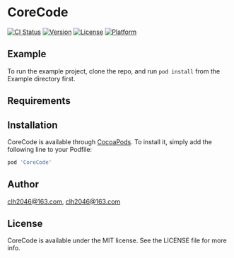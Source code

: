 # CoreCode

[![CI Status](https://img.shields.io/travis/clh2046@163.com/CoreCode.svg?style=flat)](https://travis-ci.org/clh2046@163.com/CoreCode)
[![Version](https://img.shields.io/cocoapods/v/CoreCode.svg?style=flat)](https://cocoapods.org/pods/CoreCode)
[![License](https://img.shields.io/cocoapods/l/CoreCode.svg?style=flat)](https://cocoapods.org/pods/CoreCode)
[![Platform](https://img.shields.io/cocoapods/p/CoreCode.svg?style=flat)](https://cocoapods.org/pods/CoreCode)

## Example

To run the example project, clone the repo, and run `pod install` from the Example directory first.

## Requirements

## Installation

CoreCode is available through [CocoaPods](https://cocoapods.org). To install
it, simply add the following line to your Podfile:

```ruby
pod 'CoreCode'
```

## Author

clh2046@163.com, clh2046@163.com

## License

CoreCode is available under the MIT license. See the LICENSE file for more info.
